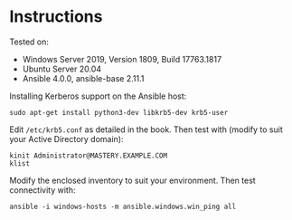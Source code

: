 # Instructions

Tested on:
- Windows Server 2019, Version 1809, Build 17763.1817
- Ubuntu Server 20.04
- Ansible 4.0.0, ansible-base 2.11.1

Installing Kerberos support on the Ansible host:

    sudo apt-get install python3-dev libkrb5-dev krb5-user

Edit `/etc/krb5.conf` as detailed in the book. Then test with (modify to suit your Active Directory domain):

    kinit Administrator@MASTERY.EXAMPLE.COM
    klist

Modify the enclosed inventory to suit your environment. Then test connectivity with:

    ansible -i windows-hosts -m ansible.windows.win_ping all

